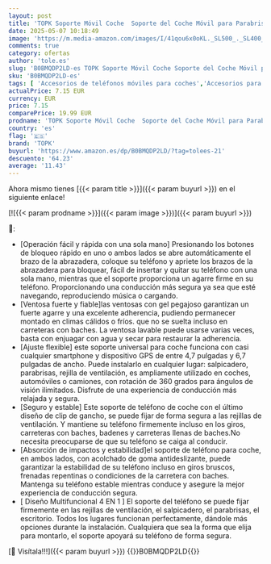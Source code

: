 ```yaml
---
layout: post
title: 'TOPK Soporte Móvil Coche  Soporte del Coche Móvil para Parabrisas & Salpicadero & Rejillas del Aire & Mesa con Brazo Ajustable Giro 360°y Botón de Liberación Rápida para iPhone Samsung Xiaomi etc.'
date: 2025-05-07 10:18:49
image: 'https://m.media-amazon.com/images/I/41qou6x0oKL._SL500_._SL400_.jpg'
comments: true
category: ofertas
author: 'tole.es'
slug: 'B0BMQDP2LD-es TOPK Soporte Móvil Coche Soporte del Coche Móvil para...'
sku: 'B0BMQDP2LD-es'
tags: [ 'Accesorios de teléfonos móviles para coches','Accesorios para móviles','Comunicación móvil y accesorios','Cunas de teléfonos móviles para coches','Electrónica','iphone','topk','🇪🇸', ]
actualPrice: 7.15 EUR
currency: EUR
price: 7.15
comparePrice: 19.99 EUR
prodname: 'TOPK Soporte Móvil Coche  Soporte del Coche Móvil para Parabrisas & Salpicadero & Rejillas del Aire & Mesa con Brazo Ajustable Giro 360°y Botón de Liberación Rápida para iPhone Samsung Xiaomi etc.'
country: 'es'
flag: '🇪🇸'
brand: 'TOPK'
buyurl: 'https://www.amazon.es/dp/B0BMQDP2LD/?tag=tolees-21'
descuento: '64.23'
average: '11.43'
---
```


Ahora mismo tienes [{{< param title >}}]({{< param buyurl >}}) en el siguiente enlace!

[![{{< param prodname >}}]({{< param image >}})]({{< param buyurl >}})

🔎:

- [Operación fácil y rápida con una sola mano] Presionando los botones de bloqueo rápido en uno o ambos lados se abre automáticamente el brazo de la abrazadera, coloque su teléfono y apriete los brazos de la abrazadera para bloquear, fácil de insertar y quitar su teléfono con una sola mano, mientras que el soporte proporciona un agarre firme en su teléfono. Proporcionando una conducción más segura ya sea que esté navegando, reproduciendo música o cargando.
- [Ventosa fuerte y fiable]las ventosas con gel pegajoso garantizan un fuerte agarre y una excelente adherencia, pudiendo permanecer montado en climas cálidos o fríos. que no se suelta incluso en carreteras con baches. La ventosa lavable puede usarse varias veces, basta con enjuagar con agua y secar para restaurar la adherencia.
- [Ajuste flexible] este soporte universal para coche funciona con casi cualquier smartphone y dispositivo GPS de entre 4,7 pulgadas y 6,7 pulgadas de ancho. Puede instalarlo en cualquier lugar: salpicadero, parabrisas, rejilla de ventilación, es ampliamente utilizado en coches, automóviles o camiones, con rotación de 360 grados para ángulos de visión ilimitados. Disfrute de una experiencia de conducción más relajada y segura.
- [Seguro y estable] Este soporte de teléfono de coche con el último diseño de clip de gancho, se puede fijar de forma segura a las rejillas de ventilación. Y mantiene su teléfono firmemente incluso en los giros, carreteras con baches, badenes y carreteras llenas de baches.No necesita preocuparse de que su teléfono se caiga al conducir.
- [Absorción de impactos y estabilidad]el soporte de teléfono para coche, en ambos lados, con acolchado de goma antideslizante, puede garantizar la estabilidad de su teléfono incluso en giros bruscos, frenadas repentinas o condiciones de la carretera con baches. Mantenga su teléfono estable mientras conduce y asegure la mejor experiencia de conducción segura.
- [ Diseño Multifuncional 4 EN 1 ] El soporte del teléfono se puede fijar firmemente en las rejillas de ventilación, el salpicadero, el parabrisas, el escritorio. Todos los lugares funcionan perfectamente, dándole más opciones durante la instalación. Cualquiera que sea la forma que elija para montarlo, el soporte apoyará su teléfono de forma segura.

[🛒 Visítala!!!]({{< param buyurl >}})
{{<world>}}B0BMQDP2LD{{</world>}}
